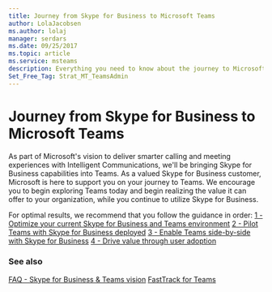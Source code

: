 ```yaml
---
title: Journey from Skype for Business to Microsoft Teams
author: LolaJacobsen
ms.author: lolaj
manager: serdars
ms.date: 09/25/2017
ms.topic: article
ms.service: msteams
description: Everything you need to know about the journey to Microsoft Teams from Skype for Business Online.
Set_Free_Tag: Strat_MT_TeamsAdmin
---
```


Journey from Skype for Business to Microsoft Teams
==================================================

As part of Microsoft's vision to deliver smarter calling and meeting experiences with Intelligent Communications, we'll be bringing Skype for Business capabilities into Teams. As a valued Skype for Business customer, Microsoft is here to support you on your journey to Teams. We encourage you to begin exploring Teams today and begin realizing the value it can offer to your organization, while you continue to utilize Skype for Business. 

For optimal results, we recommend that you follow the guidance in order:
[1 - Optimize your current Skype for Business and Teams environment](prepare-teams.md)
[2 - Pilot Teams with Skype for Business deployed](pilot-essentials.md)
[3 - Enable Teams side-by-side with Skype for Business](continue-journey.md)
[4 - Drive value through user adoption](guidance-SkypeforBusiness.md)


 
### See also
[FAQ - Skype for Business & Teams vision](FAQ-journey.md)
[FastTrack for Teams](https://upgradeskype-dev.cloudapp.net/) 




